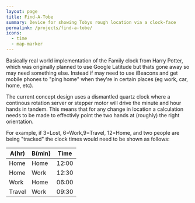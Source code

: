 ```yaml
---
layout: page
title: Find-A-Tobe
summary: Device for showing Tobys rough location via a clock-face
permalink: /projects/find-a-tobe/
icons: 
  - time
  - map-marker
---
```


Basically real world implementation of the Family clock from Harry Potter, which was originally planned to use Google Latitude but thats gone away so may need something else. Instead if may need to use iBeacons and get mobile phones to "ping home" when they're in certain places (eg work, car, home, etc). 

The current concept design uses a dismantled quartz clock where a continous rotation server or stepper motor will drive the minute and hour hands in tandem. This means that for any change in location a calculation needs to be made to effectivly point the two hands at (roughly) the right orientation.

For example, if 3=Lost, 6=Work,9=Travel, 12=Home, and two people are being "tracked" the clock times would need to be shown as follows:

| A(hr)  | B(min) | Time  |
|--------|--------|-------|
| Home   | Home   | 12:00 |
| Home   | Work   | 12:30 |
| Work   | Home   | 06:00 |
| Travel | Work   | 09:30 |